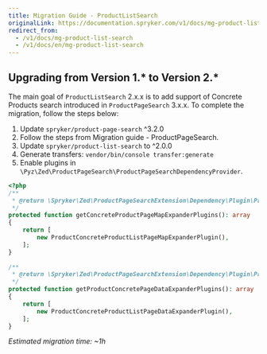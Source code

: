 ```yaml
---
title: Migration Guide - ProductListSearch
originalLink: https://documentation.spryker.com/v1/docs/mg-product-list-search
redirect_from:
  - /v1/docs/mg-product-list-search
  - /v1/docs/en/mg-product-list-search
---
```


## Upgrading from Version 1.* to Version 2.*

The main goal of `ProductListSearch` 2.x.x is to add support of Concrete Products search introduced in `ProductPageSearch` 3.x.x.
To complete the migration, follow the steps below:

1. Update `spryker/product-page-search` ^3.2.0
2. Follow the steps from Migration guide - ProductPageSearch.
3. Update `spryker/product-list-search` to ^2.0.0
4. Generate transfers:
`vendor/bin/console transfer:generate`
5. Enable plugins in `\Pyz\Zed\ProductPageSearch\ProductPageSearchDependencyProvider`.

```php
<?php
/**
 * @return \Spryker\Zed\ProductPageSearchExtension\Dependency\Plugin\ProductConcretePageMapExpanderPluginInterface[]
 */
protected function getConcreteProductPageMapExpanderPlugins(): array
{
	return [
		new ProductConcreteProductListPageMapExpanderPlugin(),
	];
}
 
/**
 * @return \Spryker\Zed\ProductPageSearchExtension\Dependency\Plugin\ProductConcretePageDataExpanderPluginInterface[]
 */
protected function getProductConcretePageDataExpanderPlugins(): array
{
	return [
		new ProductConcreteProductListPageDataExpanderPlugin(),
	];
}
```

_Estimated migration time: ~1h_

<!-- Last review date: Mar 13, 2019 by Stanislav Matveyev, Oksana Karasyova -->
